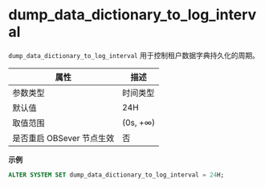 # dump_data_dictionary_to_log_interval

`dump_data_dictionary_to_log_interval` 用于控制租户数据字典持久化的周期。

| **属性** | **描述** |
| --- | --- |
| 参数类型 | 时间类型 |
| 默认值 | 24H |
| 取值范围 | (0s, +∞) |
| 是否重启 OBSever 节点生效 | 否 |
**示例**

```sql
ALTER SYSTEM SET dump_data_dictionary_to_log_interval = 24H;
```

